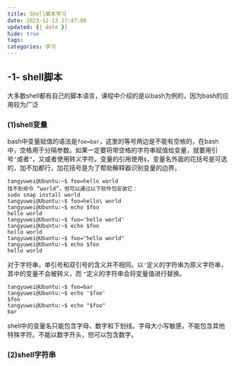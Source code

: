 ```yaml
---
title: Shell脚本学习
date: 2023-12-13 17:47:00
updated: {{ date }}
hide: true
tags: 
categories: 学习
---
```






## -1- shell脚本

大多数shell都有自己的脚本语言，课程中介绍的是以bash为例的，因为bash的应用较为广泛

### (1)shell变量

bash中变量赋值的语法是`foo=bar`，这里的等号两边是不能有空格的，在bash中，空格用于分隔参数。如果一定要将带空格的字符串赋值给变量，就要用引号`‘`或者`“`，又或者使用转义字符。变量的引用使用`$`，变量名外面的花括号是可选的，加不加都行，加花括号是为了帮助解释器识别变量的边界。

```shell
tangyuwei@Ubuntu:~$ foo=hello world
找不到命令 “world”，但可以通过以下软件包安装它：
sudo snap install world
tangyuwei@Ubuntu:~$ foo=hello\ world
tangyuwei@Ubuntu:~$ echo $foo
hello world
tangyuwei@Ubuntu:~$ foo='hello world'
tangyuwei@Ubuntu:~$ echo $foo
hello world
tangyuwei@Ubuntu:~$ foo="hello world"
tangyuwei@Ubuntu:~$ echo $foo
hello world
```

对于字符串，单引号和双引号的含义并不相同。以`'`定义的字符串为原义字符串，其中的变量不会被转义，而 `"`定义的字符串会将变量值进行替换。

```shell
tangyuwei@Ubuntu:~$ foo=bar
tangyuwei@Ubuntu:~$ echo '$foo'
$foo
tangyuwei@Ubuntu:~$ echo "$foo"
bar
```

shell中的变量名只能包含字母、数字和下划线。字母大小写敏感，不能包含其他特殊字符。不能以数字开头，但可以包含数字。



### (2)shell字符串